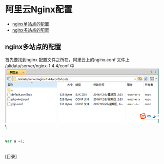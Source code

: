 # 阿里云Nginx配置

* [nginx单站点的配置]()
* [nginx多站点的配置]()

## nginx多站点的配置
首先要找到nginx 配置文件之所在，阿里云上的nginx.conf 文件上 /alidata/server/nginx-1.4.4/conf 中
![](/assets/阿里云Nginx位置.png)
\
```javascript

var a =1;
```
\
[目录]
